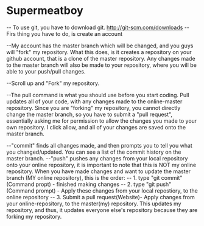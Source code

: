 # Supermeatboy
-- To use git, you have to download git. http://git-scm.com/downloads
-- Firs thing you have to do, is create an account

--My account has the master branch which will be changed, and you guys will "fork" my repository. What this does, is it creates a repository on your github account, that is a clone of the master repository. Any changes made to the master branch will also be made to your repository, where you will be able to your push/pull changes.

--Scroll up and "Fork" my repository.

--The pull command is what you should use before you start coding. Pull updates all of your code, with any changes made to the online-master repository. Since you are "forking" my repository, you cannot directly change the master branch, so you have to submit a "pull request", essentially asking me for permission to allow the changes you made to your own repository. I click allow, and all of your changes are saved onto the master branch. 

--"commit" finds all changes made, and then prompts you to tell you what you changed/updated. You can see a list of the commit history on the master branch.
--"push" pushes any changes from your local repository onto your online repository, it is important to note that this is NOT my online repository. When you have made changes and want to update the master branch (MY online repository), this is the order: 
-- 1. type "git commit"(Command propt) - finished making changes
-- 2. type "git push"(Command prompt) - Apply these changes from your local repostiory, to the online repository
-- 3. Submit a pull request(Website)- Apply changes from your online-repository, to the master(my) repository. This updates my repository, and thus, it updates everyone else's repository because they are forking my repository.


